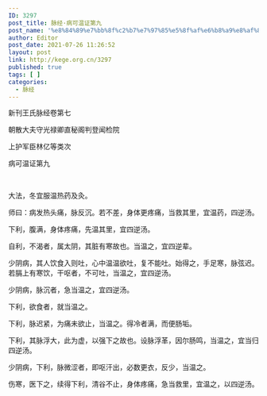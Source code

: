 ```yaml
---
ID: 3297
post_title: 脉经·病可温证第九
post_name: '%e8%84%89%e7%bb%8f%c2%b7%e7%97%85%e5%8f%af%e6%b8%a9%e8%af%81%e7%ac%ac%e4%b9%9d'
author: Editor
post_date: 2021-07-26 11:26:52
layout: post
link: http://kege.org.cn/3297
published: true
tags: [ ]
categories:
  - 脉经
---
```

新刊王氏脉经卷第七

朝散大夫守光禄卿直秘阁判登闻检院

上护军臣林亿等类次

病可温证第九

&nbsp;
<p class="content">大法，冬宜服温热药及灸。</p>
<p class="content">师曰：病发热头痛，脉反沉。若不差，身体更疼痛，当救其里，宜温药，四逆汤。</p>
<p class="content">下利，腹满，身体疼痛，先温其里，宜四逆汤。</p>
<p class="content">自利，不渴者，属太阴，其脏有寒故也。当温之，宜四逆辈。</p>
<p class="content">少阴病，其人饮食入则吐，心中温温欲吐，复不能吐。始得之，手足寒，脉弦迟。若膈上有寒饮，干呕者，不可吐，当温之，宜四逆汤。</p>
<p class="content">少阴病，脉沉者，急当温之，宜四逆汤。</p>
<p class="content">下利，欲食者，就当温之。</p>
<p class="content">下利，脉迟紧，为痛未欲止，当温之。得冷者满，而便肠垢。</p>
<p class="content">下利，其脉浮大，此为虚，以强下之故也。设脉浮革，因尔肠鸣，当温之，宜当归四逆汤。</p>
<p class="content">少阴病，下利，脉微涩者，即呕汗出，必数更衣，反少，当温之。</p>
<p class="content">伤寒，医下之，续得下利，清谷不止，身体疼痛，急当救里，宜温之，以四逆汤。</p>